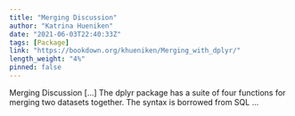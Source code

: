 ```yaml
---
title: "Merging Discussion"
author: "Katrina Hueniken"
date: "2021-06-03T22:40:33Z"
tags: [Package]
link: "https://bookdown.org/khueniken/Merging_with_dplyr/"
length_weight: "4%"
pinned: false
---
```


Merging Discussion [...] The dplyr package has a suite of four functions for merging two datasets together. The syntax is borrowed from SQL ...
